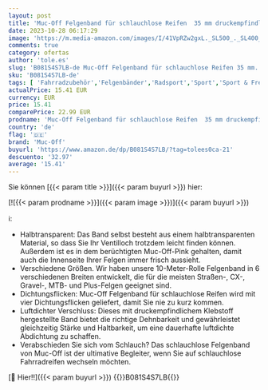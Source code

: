 ```yaml
---
layout: post
title: 'Muc-Off Felgenband für schlauchlose Reifen  35 mm druckempfindliches Felgenband für schlauchlose Fahrradreifen  10 m Rolle mit 4 Dichtungsflicken 20073'
date: 2023-10-28 06:17:29
image: 'https://m.media-amazon.com/images/I/41VpRZw2gxL._SL500_._SL400_.jpg'
comments: true
category: ofertas
author: 'tole.es'
slug: 'B081S4S7LB-de Muc-Off Felgenband für schlauchlose Reifen 35 mm...'
sku: 'B081S4S7LB-de'
tags: [ 'Fahrradzubehör','Felgenbänder','Radsport','Sport','Sport & Freizeit','Sportausrüstung & -bekleidung','muc-off','🇩🇪', ]
actualPrice: 15.41 EUR
currency: EUR
price: 15.41
comparePrice: 22.99 EUR
prodname: 'Muc-Off Felgenband für schlauchlose Reifen  35 mm druckempfindliches Felgenband für schlauchlose Fahrradreifen  10 m Rolle mit 4 Dichtungsflicken 20073'
country: 'de'
flag: '🇩🇪'
brand: 'Muc-Off'
buyurl: 'https://www.amazon.de/dp/B081S4S7LB/?tag=tolees0ca-21'
descuento: '32.97'
average: '15.41'
---
```


Sie können [{{< param title >}}]({{< param buyurl >}}) hier:

[![{{< param prodname >}}]({{< param image >}})]({{< param buyurl >}})

ℹ️:

- Halbtransparent: Das Band selbst besteht aus einem halbtransparenten Material, so dass Sie Ihr Ventilloch trotzdem leicht finden können. Außerdem ist es in dem berüchtigten Muc-Off-Pink gehalten, damit auch die Innenseite Ihrer Felgen immer frisch aussieht.
- Verschiedene Größen. Wir haben unsere 10-Meter-Rolle Felgenband in 6 verschiedenen Breiten entwickelt, die für die meisten Straßen-, CX-, Gravel-, MTB- und Plus-Felgen geeignet sind.
- Dichtungsflicken: Muc-Off Felgenband für schlauchlose Reifen wird mit vier Dichtungsflicken geliefert, damit Sie nie zu kurz kommen.
- Luftdichter Verschluss: Dieses mit druckempfindlichem Klebstoff hergestellte Band bietet die richtige Dehnbarkeit und gewährleistet gleichzeitig Stärke und Haltbarkeit, um eine dauerhafte luftdichte Abdichtung zu schaffen.
- Verabschieden Sie sich vom Schlauch? Das schlauchlose Felgenband von Muc-Off ist der ultimative Begleiter, wenn Sie auf schlauchlose Fahrradreifen wechseln möchten.

[🛒 Hier!!]({{< param buyurl >}})
{{<world>}}B081S4S7LB{{</world>}}
